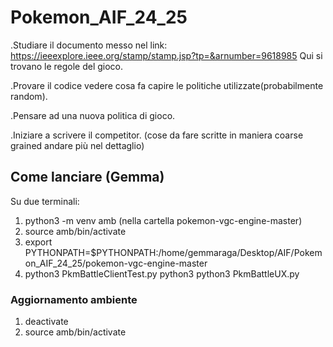# Pokemon_AIF_24_25

.Studiare il documento messo nel  link: https://ieeexplore.ieee.org/stamp/stamp.jsp?tp=&arnumber=9618985
Qui si trovano le regole del gioco.

.Provare il codice vedere cosa fa capire le politiche utilizzate(probabilmente random).

.Pensare ad una nuova politica di gioco.

.Iniziare a scrivere il competitor. 
(cose da fare scritte in maniera coarse grained andare più nel dettaglio)

## Come lanciare (Gemma) 
Su due terminali: 

1. python3 -m venv amb (nella cartella pokemon-vgc-engine-master)
2. source amb/bin/activate
3. export PYTHONPATH=$PYTHONPATH:/home/gemmaraga/Desktop/AIF/Pokemon_AIF_24_25/pokemon-vgc-engine-master
4. python3 PkmBattleClientTest.py 
   python3 python3 PkmBattleUX.py


### Aggiornamento ambiente 
1. deactivate 
2. source amb/bin/activate